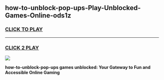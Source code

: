 
## how-to-unblock-pop-ups-Play-Unblocked-Games-Online-ods1z
<h3>
<a href="https://premium76.site?title=how-to-unblock-pop-ups&ref=25A">CLICK TO PLAY</a></h3>
<hr>

<h3>
<a href="https://premium76.site?title=how-to-unblock-pop-ups&ref=25A">CLICK 2 PLAY</a>
  
</h3>

<a href="https://premium76.site?title=how-to-unblock-pop-ups&ref=25A"><img src="https://clearcache.store/games.png"></a>


**how-to-unblock-pop-ups games unblocked: Your Gateway to Fun and Accessible Online Gaming**
